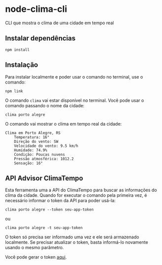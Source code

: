 # node-clima-cli
CLI que mostra o clima de uma cidade em tempo real

## Instalar dependências
`npm install`

## Instalação
Para instalar localmente e poder usar o comando no terminal, use o comando:

`npm link`

O comando `clima` vai estar disponível no terminal. Você pode usar o comando passando o nome da cidade:

`clima porto alegre`

O comando vai mostrar o clima em tempo real da cidade:

```
Clima em Porto Alegre, RS
    Temperatura: 16°
    Direção do vento: SW
    Velocidade do vento: 9.5 km/h
    Humidade: 74.9%
    Condição: Poucas nuvens
    Pressão atmosférica: 1012.2
    Sensação: 16°
```

## API Advisor ClimaTempo
Esta ferramenta uma a API do ClimaTempo para buscar as informações do clima da cidade. Quando for executar o comando pela primeira vez, é necessário informar o token da API para poder usá-la:

`clima porto alegre --token seu-app-token`

ou

`clima porto alegre -t seu-app-token`

O token só precisa ser informado uma vez e ele será armazenado localmente. Se precisar atualizar o token, basta informá-lo novamente usando o mesmo parâmetro.

Você pode gerar o token [aqui](https://advisor.climatempo.com.br).
